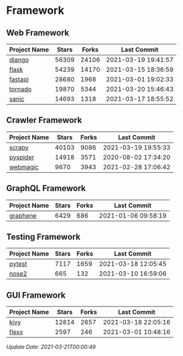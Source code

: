 # Framework

## Web Framework
| Project Name | Stars | Forks | Last Commit |
| ------------ | ----- | ----- | ----------- |
| [django](https://github.com/django/django) | 56309 | 24106 | 2021-03-19 19:41:57 |
| [flask](https://github.com/pallets/flask) | 54239 | 14170 | 2021-03-15 18:36:59 |
| [fastapi](https://github.com/tiangolo/fastapi) | 28680 | 1968 | 2021-03-01 19:02:33 |
| [tornado](https://github.com/tornadoweb/tornado) | 19870 | 5344 | 2021-03-20 15:46:43 |
| [sanic](https://github.com/sanic-org/sanic) | 14693 | 1318 | 2021-03-17 18:55:52 |

## Crawler Framework
| Project Name | Stars | Forks | Last Commit |
| ------------ | ----- | ----- | ----------- |
| [scrapy](https://github.com/scrapy/scrapy) | 40103 | 9086 | 2021-03-19 19:55:33 |
| [pyspider](https://github.com/binux/pyspider) | 14918 | 3571 | 2020-08-02 17:34:20 |
| [webmagic](https://github.com/code4craft/webmagic) | 9670 | 3943 | 2021-02-28 17:06:42 |

## GraphQL Framework
| Project Name | Stars | Forks | Last Commit |
| ------------ | ----- | ----- | ----------- |
| [graphene](https://github.com/graphql-python/graphene) | 6429 | 686 | 2021-01-06 09:58:19 |

## Testing Framework
| Project Name | Stars | Forks | Last Commit |
| ------------ | ----- | ----- | ----------- |
| [pytest](https://github.com/pytest-dev/pytest) | 7117 | 1659 | 2021-03-18 12:05:45 |
| [nose2](https://github.com/nose-devs/nose2) | 665 | 132 | 2021-03-10 16:59:06 |

## GUI Framework
| Project Name | Stars | Forks | Last Commit |
| ------------ | ----- | ----- | ----------- |
| [kivy](https://github.com/kivy/kivy) | 12814 | 2657 | 2021-03-18 22:05:16 |
| [flexx](https://github.com/flexxui/flexx) | 2597 | 246 | 2021-03-01 10:48:16 |

*Update Date: 2021-03-21T00:00:49*